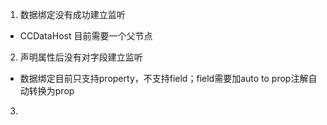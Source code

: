 ﻿
1. 数据绑定没有成功建立监听
- CCDataHost 目前需要一个父节点
2. 声明属性后没有对字段建立监听
- 数据绑定目前只支持property，不支持field；field需要加auto to prop注解自动转换为prop
3. 